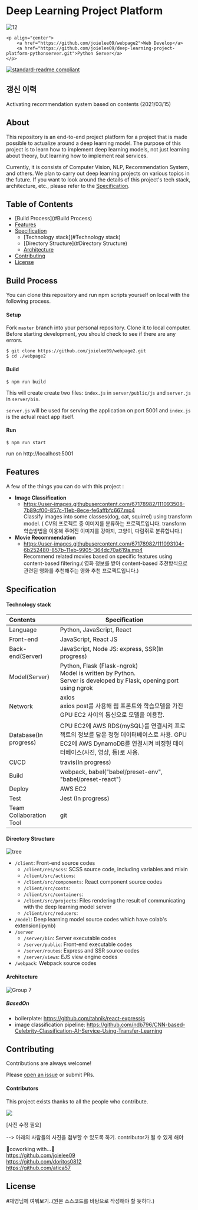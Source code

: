# Deep Learning Project Platform

![12](https://user-images.githubusercontent.com/67178982/111092523-a45c9500-8579-11eb-8e5a-f8423ca24d38.PNG)

```
<p align="center">
	<a href="https://github.com/joielee09/webpage2">Web Develop</a>  
	<a href="https://github.com/joielee09/deep-learning-project-platform-pythonserver.git">Python Server</a>  
</p>
```

[![standard-readme compliant](https://img.shields.io/badge/readme%20style-standard-brightgreen.svg?style=flat-square)](https://github.com/RichardLitt/standard-readme)



## 갱신 이력

Activating recommendation system based on contents (2021/03/15)





## About

This repository is an end-to-end project platform for a project that is made possible to actualize around a deep learning model. The purpose of this project is to learn how to implement deep learning models, not just learning about theory, but learning how to implement real services.

Currently, it is consists of Computer Vision, NLP, Recommendation System, and others. We plan to carry out deep learning projects on various topics in the future. If you want to look around the details of this project's tech stack, architecture, etc., please refer to the [Specification](#Sepcification).





## Table of Contents

* [Build Process](#Build Process)
* [Features](#Features)
* [Specification](#Specification)
  * [Technology stack](#Technology stack)
  * [Directory Structure](#Directory Structure)
  * [Architecture](#Architecture)
* [Contributing](#Contributing)
* [License](#License)





## Build Process

You can clone this repository and run npm scripts yourself on local with the following process.



#### Setup

Fork `master` branch into your personal repository. Clone it to local computer. Before starting development, you should check to see if there are any errors.

```
$ git clone https://github.com/joielee09/webpage2.git 
$ cd ./webpage2 
```



#### Build

```
$ npm run build
```


This will create create two files: `index.js` in `server/public/js` and `server.js` in `server/bin`. 

`server.js` will be used for serving the application on port 5001 and `index.js` is the actual react app itself.



#### Run

```
$ npm run start 
```


run on http://localhost:5001 





## Features

A few of the things you can do with this project  : 

* **Image Classification**
  * https://user-images.githubusercontent.com/67178982/111093508-7b89cf00-857c-11eb-8ece-fe6affbfc667.mp4 <br>Classify images into some classes(dog, cat, squirrel) using transform model. (
    CV의 프로젝트 중 이미지를 분류하는 프로젝트입니다. transform 학습방법을 이용해 주어진 이미지를 강아지, 고양이, 다람쥐로 분류합니다.)
* **Movie Recommendation**
  * https://user-images.githubusercontent.com/67178982/111093104-6b252480-857b-11eb-9905-364dc70a619a.mp4 <br>Recommend related movies based on specific features using content-based filtering.(
    영화 정보를 받아 content-based 추천방식으로 관련된 영화를 추천해주는 영화 추천 프로젝트입니다.)





## Specification

#### Technology stack

| Contents                | Specification                                                |
| :---------------------- | ------------------------------------------------------------ |
| Language                | Python, JavaScript, React                                    |
| Front-end               | JavaScript, React JS                                         |
| Back-end(Server)        | JavaScript, Node JS: express, SSR(In progress)               |
| Model(Server)           | Python, Flask (Flask-ngrok)<br />Model is written by Python.<br />Server is developed by Flask, opening port using ngrok |
| Network                 | axios<br />axios post를 사용해 웹 프론트와 학습모델을 가진 GPU EC2 사이의 통신으로 모델을 이용함. |
| Database(In progress)   | CPU EC2에 AWS RDS(mySQL)를 연결시켜 프로젝트의 정보를 담은 정형 데이터베이스로 사용. GPU EC2에 AWS DynamoDB를 연결시켜 비정형 데이터베이스(사진, 영상, 등)로 사용. |
| CI/CD                   | travis(In progress)                                          |
| Build                   | webpack, babel("babel/preset-env", "babel/preset-react")     |
| Deploy                  | AWS EC2                                                      |
| Test                    | Jest (In progress)                                           |
| Team Collaboration Tool | git                                                          |

#### 

#### Directory Structure

![tree](https://user-images.githubusercontent.com/67178982/111092725-3369ad00-857a-11eb-93d4-d736fe8e5206.png)

- `/client`: Front-end source codes
  - `/client/res/scss`: SCSS source code, including variables and mixin
  - `/client/src/actions`:
  - `/client/src/components`: React component source codes
  - `/client/src/conts`: 
  - `/client/src/containers`:
  - `/client/src/projects`: Files rendering the result of communicating with the deep learning model server
  - `/client/src/reducers`: 
- `/model`: Deep learning model source codes which have colab's extension(ipynb) 
- `/server` 
  - `/server/bin`: Server executable codes 
  - `/server/public`: Front-end executable codes
  - `/server/routes`: Express and SSR source codes
  - `/server/views`: EJS view engine codes
- `/webpack`: Webpack source codes



#### Architecture

![Group 7](https://user-images.githubusercontent.com/67178982/111092921-d28ea480-857a-11eb-9714-ee8584a00216.png)

##### BasedOn

- boilerplate: https://github.com/tahnik/react-expressjs
- image classification pipeline: https://github.com/ndb796/CNN-based-Celebrity-Classification-AI-Service-Using-Transfer-Learning





## Contributing

Contributions are always welcome!

Please [open an issue](https://github.com/joielee09/deep-learning-project-platform/issues) or submit PRs. 



#### Contributors

This project exists thanks to all the people who contribute.

<a href="https://github.com/joielee09/deep-learning-project-platform/graphs/contributors"><img src="https://opencollective.com/standard-readme/contributors.svg?width=890&button=false" />

</a>

[사진 수정 필요]

--> 아래의 사람들의 사진을 첨부할 수 있도록 하기. contributor가 될 수 있게 해야

🙌coworking with...🙌 <br>
https://github.com/joielee09 <br>
https://github.com/doritos0812 <br>
https://github.com/atica57 <br>





## License

#재영님께 여쭤보기..(원본 소스코드를 바탕으로 작성해야 할 듯하다.)






